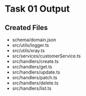 # Task 01 Output

## Created Files
- schema/domain.json
- src/utils/logger.ts
- src/utils/xray.ts
- src/services/customerService.ts
- src/handlers/create.ts
- src/handlers/get.ts
- src/handlers/update.ts
- src/handlers/patch.ts
- src/handlers/delete.ts
- src/handlers/list.ts
